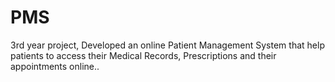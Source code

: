 # PMS
3rd year project, Developed an online Patient Management System that help patients to access their Medical Records, Prescriptions and their appointments online..
